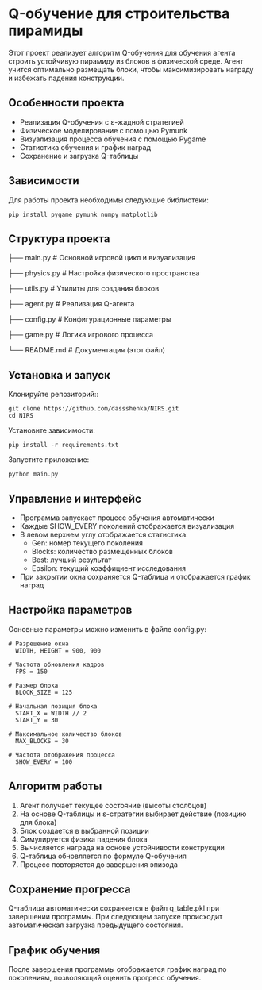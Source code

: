 # Q-обучение для строительства пирамиды

Этот проект реализует алгоритм Q-обучения для обучения агента строить устойчивую пирамиду из блоков в физической среде. Агент учится оптимально размещать блоки, чтобы максимизировать награду и избежать падения конструкции.

## Особенности проекта

- Реализация Q-обучения с ε-жадной стратегией
- Физическое моделирование с помощью Pymunk
- Визуализация процесса обучения с помощью Pygame
- Статистика обучения и график наград
- Сохранение и загрузка Q-таблицы

## Зависимости

Для работы проекта необходимы следующие библиотеки:

    pip install pygame pymunk numpy matplotlib
## Структура проекта

├── main.py              # Основной игровой цикл и визуализация

├── physics.py           # Настройка физического пространства

├── utils.py             # Утилиты для создания блоков

├── agent.py             # Реализация Q-агента

├── config.py            # Конфигурационные параметры

├── game.py              # Логика игрового процесса

└── README.md            # Документация (этот файл)
## Установка и запуск
Клонируйте репозиторий::

    git clone https://github.com/dassshenka/NIRS.git
    cd NIRS
Установите зависимости:

    pip install -r requirements.txt
Запустите приложение:

    python main.py
## Управление и интерфейс

- Программа запускает процесс обучения автоматически
- Каждые SHOW_EVERY поколений отображается визуализация
- В левом верхнем углу отображается статистика:
  - Gen: номер текущего поколения
  - Blocks: количество размещенных блоков
  - Best: лучший результат
  - Epsilon: текущий коэффициент исследования
- При закрытии окна сохраняется Q-таблица и отображается график наград

## Настройка параметров

Основные параметры можно изменить в файле config.py:

    # Разрешение окна
      WIDTH, HEIGHT = 900, 900

    # Частота обновления кадров
      FPS = 150

    # Размер блока
      BLOCK_SIZE = 125

    # Начальная позиция блока
      START_X = WIDTH // 2
      START_Y = 30

    # Максимальное количество блоков
      MAX_BLOCKS = 30

    # Частота отображения процесса
      SHOW_EVERY = 100
## Алгоритм работы

1. Агент получает текущее состояние (высоты столбцов)
2. На основе Q-таблицы и ε-стратегии выбирает действие (позицию для блока)
3. Блок создается в выбранной позиции
4. Симулируется физика падения блока
5. Вычисляется награда на основе устойчивости конструкции
6. Q-таблица обновляется по формуле Q-обучения
7. Процесс повторяется до завершения эпизода

## Сохранение прогресса

Q-таблица автоматически сохраняется в файл q_table.pkl при завершении программы. При следующем запуске происходит автоматическая загрузка предыдущего состояния.

## График обучения

После завершения программы отображается график наград по поколениям, позволяющий оценить прогресс обучения.


